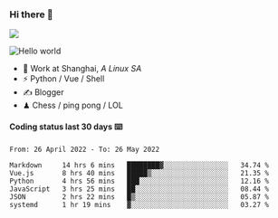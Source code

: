 ### Hi there 👋
![](https://komarev.com/ghpvc/?username=Xuhandsome)


<img src="https://github-readme-stats.vercel.app/api?username=XuHandsome&show_icons=true&theme=merko" alt="Hello world">

<br/>

- 🍻  Work at Shanghai, _A Linux SA_
- ⚡  Python / Vue / Shell
- ✍️  Blogger
- ♟  Chess / ping pong / LOL

#### Coding status last 30 days ⌨️

<!--START_SECTION:waka-->

```text
From: 26 April 2022 - To: 26 May 2022

Markdown     14 hrs 6 mins   ████████▓░░░░░░░░░░░░░░░░   34.74 %
Vue.js       8 hrs 40 mins   █████▒░░░░░░░░░░░░░░░░░░░   21.35 %
Python       4 hrs 56 mins   ███░░░░░░░░░░░░░░░░░░░░░░   12.16 %
JavaScript   3 hrs 25 mins   ██░░░░░░░░░░░░░░░░░░░░░░░   08.44 %
JSON         2 hrs 22 mins   █▒░░░░░░░░░░░░░░░░░░░░░░░   05.87 %
systemd      1 hr 19 mins    ▓░░░░░░░░░░░░░░░░░░░░░░░░   03.27 %
```

<!--END_SECTION:waka-->
